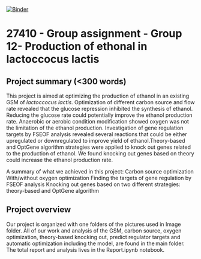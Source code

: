 [![Binder](https://mybinder.org/badge_logo.svg)](https://mybinder.org/v2/gh/27410/[PUT-YOUR-REPOSITORY-HERE]/main)

# 27410 - Group assignment - Group 12- Production of ethonal in lactoccocus lactis

## Project summary (<300 words)
This project is aimed at optimizing the production of ethanol in an existing GSM of *lactoccocus lactis*. Optimization of different carbon source and flow rate revealed that the glucose repression inhibited the synthesis of ethanol. Reducing the glucose rate could potentially improve the ethanol production rate. Anaerobic or aerobic condition modification showed oxygen was not the limitation of the ethanol production. Investigation of gene regulation targets by FSEOF analysis revealed several reactions that could be either upregulated or downregulated to improve yield of ethanol.Theory-based and OptGene algorithm strategies were applied to knock out genes related to the production of ethanol. We found knocking out genes based on theory could increase the ethanol production rate.

A summary of what we achieved in this project: 
Carbon source optimization
With/without oxygen optimization
Finding the targets of gene regulation by FSEOF analysis
Knocking out genes based on two different strategies: theory-based and OptGene algorithm 

## Project overview
Our project is organized with one folders of the pictures used in Image folder. All of our work and analysis of the GSM, carbon source, oxygen optimization, theory-based knocking out, predict regulator targets and automatic optimization including the model, are found in the main folder. The total report and analysis lives in the Report.ipynb notebook. 
